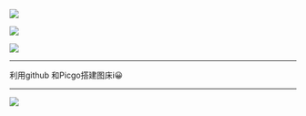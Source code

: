 ![](https://cdn.jsdelivr.net/gh/xx025/cloudimg/img/20210127145340.jpeg)

![](https://cdn.jsdelivr.net/gh/xx025/cloudimg/img/20210127145515.jpeg)



![](https://cdn.jsdelivr.net/gh/xx025/cloudimg/img/20210127201728.jpg)



---

利用github 和Picgo搭建图床i😀



---

![](https://cdn.jsdelivr.net/gh/xx025/cloudimg/img/20210127211155.png)


